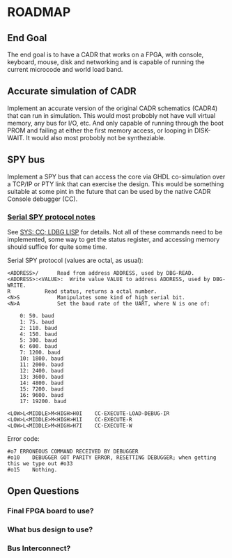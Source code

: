 # ROADMAP

## End Goal

The end goal is to have a CADR that works on a FPGA, with console,
keyboard, mouse, disk and networking and is capable of running the
current microcode and world load band.

## Accurate simulation of CADR

Implement an accurate version of the original CADR schematics (CADR4)
that can run in simulation.  This would most probobly not have vull
virtual memory, any bus for I/O, etc.  And only capable of running
through the boot PROM and failing at either the first memory access,
or looping in DISK-WAIT.  It would also most probobly not be
syntheziable.

## SPY bus

Implement a SPY bus that can access the core via GHDL co-simulation
over a TCP/IP or PTY link that can exercise the design.  This would be
something suitable at some pint in the future that can be used by the
native CADR Console debugger (CC).

### [Serial SPY protocol notes](https://tumbleweed.nu/r/lm-3/uv/lmnotes.html#Serial-SPY-protocol-notes)

See [SYS: CC; LDBG
LISP](https://tumbleweed.nu/r/sys/file?name=cc/ldbg.lisp&ci=tip) for
details.  Not all of these commands need to be implemented, some way
to get the status register, and accessing memory should suffice for
quite some time.

Serial SPY protocol (values are octal, as usual):

```
<ADDRESS>/		Read from address ADDRESS, used by DBG-READ.
<ADDRESS>:<VALUE>:	Write value VALUE to address ADDRESS, used by DBG-WRITE.
R			Read status, returns a octal number.
<N>S			Manipulates some kind of high serial bit.
<N>A			Set the baud rate of the UART, where N is one of:

	0: 50. baud
	1: 75. baud
	2: 110. baud
	4: 150. baud
	5: 300. baud
	6: 600. baud
	7: 1200. baud
	10: 1800. baud
	11: 2000. baud
	12: 2400. baud
	13: 3600. baud
	14: 4800. baud
	15: 7200. baud
	16: 9600. baud
	17: 19200. baud

<LOW>L<MIDDLE>M<HIGH>H0I	CC-EXECUTE-LOAD-DEBUG-IR
<LOW>L<MIDDLE>M<HIGH>H1I	CC-EXECUTE-R
<LOW>L<MIDDLE>M<HIGH>H7I	CC-EXECUTE-W
```

Error code:

```
#o7	ERRONEOUS COMMAND RECEIVED BY DEBUGGER
#o10	DEBUGGER GOT PARITY ERROR, RESETTING DEBUGGER; when getting this we type out #o33
#o15	Nothing.
```


## Open Questions

### Final FPGA board to use?

### What bus design to use?

### Bus Interconnect?
